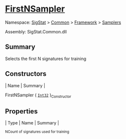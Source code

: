 # [FirstNSampler](./FirstNSampler.md)

Namespace: [SigStat]() > [Common](./../../README.md) > [Framework]() > [Samplers](./README.md)

Assembly: SigStat.Common.dll

## Summary
Selects the first N signatures for training

## Constructors

| Name | Summary | 

FirstNSampler ( [`Int32`](https://docs.microsoft.com/en-us/dotnet/api/System.Int32) )<sub>Constructor</sub>


## Properties

| Type | Name | Summary | 

<sub>N</sub><sub>Count of signatures used for training</sub>



